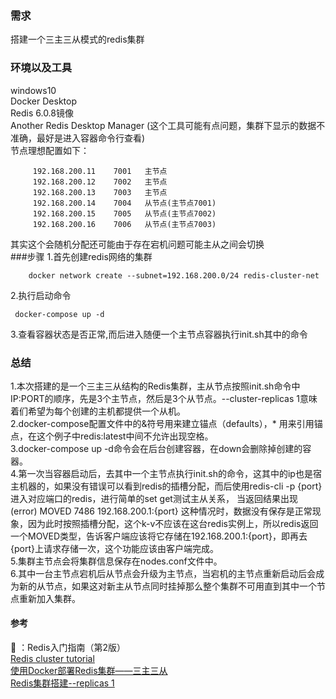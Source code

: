 ### 需求
搭建一个三主三从模式的redis集群

### 环境以及工具
windows10  
Docker Desktop  
Redis 6.0.8镜像  
Another Redis Desktop Manager (这个工具可能有点问题，集群下显示的数据不准确，最好是进入容器命令行查看)  
节点理想配置如下： 
```
     192.168.200.11    7001   主节点 
     192.168.200.12    7002   主节点
     192.168.200.13    7003   主节点
     192.168.200.14    7004   从节点(主节点7001)
     192.168.200.15    7005   从节点(主节点7002)
     192.168.200.16    7006   从节点(主节点7003)
```
其实这个会随机分配还可能由于存在宕机问题可能主从之间会切换  
###步骤
1.首先创建redis网络的集群
```
    docker network create --subnet=192.168.200.0/24 redis-cluster-net
```
2.执行启动命令
``` 
 docker-compose up -d
 ```  
3.查看容器状态是否正常,而后进入随便一个主节点容器执行init.sh其中的命令


### 总结
1.本次搭建的是一个三主三从结构的Redis集群，主从节点按照init.sh命令中IP:PORT的顺序，先是3个主节点，然后是3个从节点。--cluster-replicas 1意味着们希望为每个创建的主机都提供一个从机。  
2.docker-compose配置文件中的&符号用来建立锚点（defaults），* 用来引用锚点，在这个例子中redis:latest中间不允许出现空格。  
3.docker-compose up -d命令会在后台创建容器，在down会删除掉创建的容器。  
4.第一次当容器启动后，去其中一个主节点执行init.sh的命令，这其中的ip也是宿主机器的，如果没有错误可以看到redis的插槽分配，而后使用redis-cli -p {port} 进入对应端口的redis，进行简单的set get测试主从关系，
当返回结果出现 (error) MOVED 7486 192.168.200.1:{port} 这种情况时，数据没有保存是正常现象，因为此时按照插槽分配，这个k-v不应该在这台redis实例上，所以redis返回一个MOVED类型，告诉客户端应该将它存储在192.168.200.1:{port}，即再去{port}上请求存储一次，这个功能应该由客户端完成。  
5.集群主节点会将集群信息保存在nodes.conf文件中。  
6.其中一台主节点宕机后从节点会升级为主节点，当宕机的主节点重新启动后会成为新的从节点，如果这对新主从节点同时挂掉那么整个集群不可用直到其中一个节点重新加入集群。
#### 参考
📕 ：Redis入门指南（第2版）  
[Redis cluster tutorial](https://redis.io/topics/cluster-tutorial)  
[使用Docker部署Redis集群——三主三从](https://jasonkayzk.github.io/2020/01/17/%E4%BD%BF%E7%94%A8Docker%E9%83%A8%E7%BD%B2Redis%E9%9B%86%E7%BE%A4-%E4%B8%89%E4%B8%BB%E4%B8%89%E4%BB%8E/)  
[Redis集群搭建--replicas 1](https://blog.csdn.net/mycsdnhome/article/details/88547402)  
